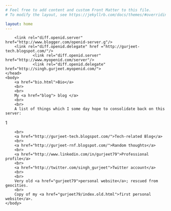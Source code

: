 ```yaml
---
# Feel free to add content and custom Front Matter to this file.
# To modify the layout, see https://jekyllrb.com/docs/themes/#overriding-theme-defaults

layout: home
---
```


<html>
	<head>
		<title>I'm singh.gurjeet</title>
		 <link rel="openid2.provider" href="https://openid.stackexchange.com/openid/provider">
		 <link rel="openid2.local_id" href="https://openid.stackexchange.com/user/3fca3407-c1f0-4efc-8bfa-b628d61cdf25">

		<link rel="diff.openid.server" href="http://www.blogger.com/openid-server.g"/>
		<link rel="diff.openid.delegate" href ="http://gurjeet-tech.blogspot.com/"/>
                <link rel="diff.openid.server" href="http://www.myopenid.com/server"/>
                <link rel="diff.openid.delegate" href="http://singh.gurjeet.myopenid.com/">
	</head>
	<body>
		<a href="bio.html">Bio</a>
		<br>
		<br>
		My <a href="blog"> blog </a>
		<br>
		<br>
		A list of things which I some day hope to consolidate back on this server:
  1
		<br>

		<br>
		<a href="http://gurjeet-tech.blogspot.com/">Tech-related Blog</a>
		<br>
		<a href="http://gurjeet-rnf.blogspot.com/">Random thoughts</a>
		<br>
		<a href="http://www.linkedin.com/in/gurjeet79">Professional profile</a>
		<br>
		<a href="http://twitter.com/singh_gurjeet">Twitter account</a>
		<br>
		<br>
		Very old <a href="gurjeet79">personal website</a>; rescued from geocities.
		<br>
		Copy of my <a href="gurjeet79/index.old.html">first personal website</a>.
	</body>
</html>
